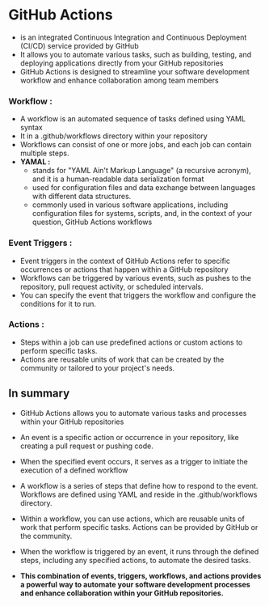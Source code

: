#  GitHub Actions 

- is an integrated Continuous Integration and Continuous Deployment (CI/CD) service provided by GitHub
- It allows you to automate various tasks, such as building, testing, and deploying applications directly from your GitHub repositories
-  GitHub Actions is designed to streamline your software development workflow and enhance collaboration among team members

### Workflow :
- A workflow is an automated sequence of tasks defined using YAML syntax 
- It  in a .github/workflows directory within your repository
- Workflows can consist of one or more jobs, and each job can contain multiple steps.
- **YAMAL :** 
    - stands for "YAML Ain't Markup Language" (a recursive acronym), and it is a human-readable data serialization format
    -  used for configuration files and data exchange between languages with different data structures.
    - commonly used in various software applications, including configuration files for systems, scripts, and, in the context of your question, GitHub Actions workflows 

### Event Triggers :
- Event triggers in the context of GitHub Actions refer to specific occurrences or actions that happen within a GitHub repository
- Workflows can be triggered by various events, such as pushes to the repository, pull request activity, or scheduled intervals.
- You can specify the event that triggers the workflow and configure the conditions for it to run.

### Actions :
- Steps within a job can use predefined actions or custom actions to perform specific tasks.
- Actions are reusable units of work that can be created by the community or tailored to your project's needs.

## In summary
-  GitHub Actions allows you to automate various tasks and processes within your GitHub repositories
- An event is a specific action or occurrence in your repository, like creating a pull request or pushing code.
- When the specified event occurs, it serves as a trigger to initiate the execution of a defined workflow
- A workflow is a series of steps that define how to respond to the event. Workflows are defined using YAML and reside in the .github/workflows directory.
- Within a workflow, you can use actions, which are reusable units of work that perform specific tasks. Actions can be provided by GitHub or the community.
- When the workflow is triggered by an event, it runs through the defined steps, including any specified actions, to automate the desired tasks.

- **This combination of events, triggers, workflows, and actions provides a powerful way to automate your software development processes and enhance collaboration within your GitHub repositories.**
